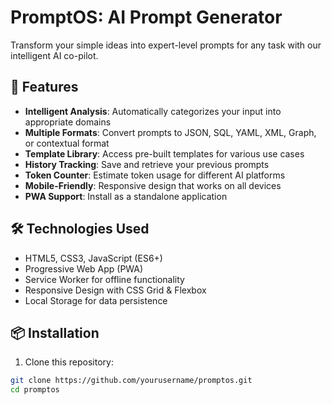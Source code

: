 # PromptOS: AI Prompt Generator

Transform your simple ideas into expert-level prompts for any task with our intelligent AI co-pilot.

## 🚀 Features

- **Intelligent Analysis**: Automatically categorizes your input into appropriate domains
- **Multiple Formats**: Convert prompts to JSON, SQL, YAML, XML, Graph, or contextual format
- **Template Library**: Access pre-built templates for various use cases
- **History Tracking**: Save and retrieve your previous prompts
- **Token Counter**: Estimate token usage for different AI platforms
- **Mobile-Friendly**: Responsive design that works on all devices
- **PWA Support**: Install as a standalone application

## 🛠️ Technologies Used

- HTML5, CSS3, JavaScript (ES6+)
- Progressive Web App (PWA)
- Service Worker for offline functionality
- Responsive Design with CSS Grid & Flexbox
- Local Storage for data persistence

## 📦 Installation

1. Clone this repository:
```bash
git clone https://github.com/yourusername/promptos.git
cd promptos